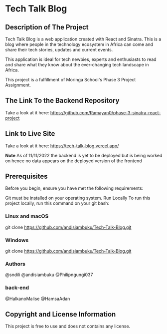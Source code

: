 # Tech Talk Blog

## Description of The Project

Tech Talk Blog is a web application created with React and Sinatra. This is a blog where people in the technology ecosystem in Africa
can come and share their tech stories, updates and current events.

This application is ideal for tech newbies, experts and enthusiasts to read and share what they know about the ever-changing tech landscape in Africa.

This project is a fulfillment of Moringa School's Phase 3 Project Assignment.

## The Link To the Backend Repository

Take a look at it here: https://github.com/Ramayan0/phase-3-sinatra-react-project

## Link to Live Site

Take a look at it here: <https://tech-talk-blog.vercel.app/>

**Note** As of 11/11/2022 the backend is yet to be deployed but is being worked on hence no data appears on the deployed version of the frontend

## Prerequisites

Before you begin, ensure you have met the following requirements:

Git must be installed on your operating system.
Run Locally
To run this project locally, run this command on your git bash:

### Linux and macOS

git clone <https://github.com/andisiambuku/Tech-Talk-Blog.git>

### Windows

git clone <https://github.com/andisiambuku/Tech-Talk-Blog.git>

### Authors

@sndili
@andisiambuku
@Philipngungi037

### back-end
@HalkanoMalise
@HamsaAdan

## Copyright and License Information
This project is free to use and does not contains any license.

